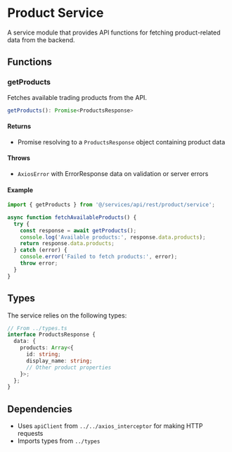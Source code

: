 # Product Service

A service module that provides API functions for fetching product-related data from the backend.

## Functions

### getProducts

Fetches available trading products from the API.

```ts
getProducts(): Promise<ProductsResponse>
```

#### Returns
- Promise resolving to a `ProductsResponse` object containing product data

#### Throws
- `AxiosError` with ErrorResponse data on validation or server errors

#### Example

```ts
import { getProducts } from '@/services/api/rest/product/service';

async function fetchAvailableProducts() {
  try {
    const response = await getProducts();
    console.log('Available products:', response.data.products);
    return response.data.products;
  } catch (error) {
    console.error('Failed to fetch products:', error);
    throw error;
  }
}
```

## Types

The service relies on the following types:

```ts
// From ../types.ts
interface ProductsResponse {
  data: {
    products: Array<{
      id: string;
      display_name: string;
      // Other product properties
    }>;
  };
}
```

## Dependencies

- Uses `apiClient` from `../../axios_interceptor` for making HTTP requests
- Imports types from `../types`
